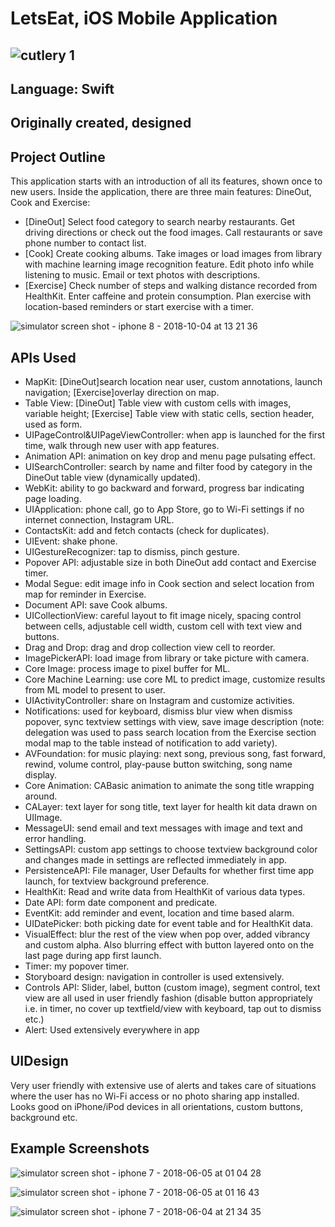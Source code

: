 # LetsEat, iOS Mobile Application
![cutlery 1](https://user-images.githubusercontent.com/32280834/46499848-1a1f7c80-c7d6-11e8-8aed-c63e3d6d7a61.png)
---
Language: Swift
---
Originally created, designed
---
Project Outline
---
This application starts with an introduction of all its features, shown once to new users.
Inside the application, there are three main features: DineOut, Cook and Exercise:
* [DineOut] Select food category to search nearby restaurants. Get driving directions or check out the food images. Call restaurants or save phone number to contact list.
* [Cook] Create cooking albums. Take images or load images from library with machine learning image recognition feature. Edit photo info while listening to music. Email or text photos with descriptions.
* [Exercise] Check number of steps and walking distance recorded from HealthKit. Enter caffeine and protein consumption. Plan exercise with location-based reminders or start exercise with a timer.

![simulator screen shot - iphone 8 - 2018-10-04 at 13 21 36](https://user-images.githubusercontent.com/32280834/46500779-856a4e00-c7d8-11e8-805f-8b0f8e445d1e.png)

APIs Used
---
* MapKit: [DineOut]search location near user, custom annotations, launch navigation;
         [Exercise]overlay direction on map.
* Table View: [DineOut] Table view with custom cells with images, variable height;
             [Exercise] Table view with static cells, section header, used as form. 
* UIPageControl&UIPageViewController: when app is launched for the first time, walk through new user with app features.
* Animation API: animation on key drop and menu page pulsating effect.
* UISearchController: search by name and filter food by category in the DineOut table view (dynamically updated).
* WebKit: ability to go backward and forward, progress bar indicating page loading.
* UIApplication: phone call, go to App Store, go to Wi-Fi settings if no internet connection, Instagram URL.
* ContactsKit: add and fetch contacts (check for duplicates).
* UIEvent: shake phone.
* UIGestureRecognizer: tap to dismiss, pinch gesture.
* Popover API: adjustable size in both DineOut add contact and Exercise timer.
* Modal Segue: edit image info in Cook section and select location from map for reminder in Exercise.
* Document API: save Cook albums.
* UICollectionView: careful layout to fit image nicely, spacing control between cells, adjustable cell width, custom cell with text view and buttons.
* Drag and Drop: drag and drop collection view cell to reorder.
* ImagePickerAPI: load image from library or take picture with camera.
* Core Image: process image to pixel buffer for ML.
* Core Machine Learning: use core ML to predict image, customize results from ML model to present to user.
* UIActivityController: share on Instagram and customize activities.
* Notifications: used for keyboard, dismiss blur view when dismiss popover, sync textview settings with view, save image description (note: delegation was used to pass search location from the Exercise section modal map to the table instead of notification to add variety). 
* AVFoundation: for music playing: next song, previous song, fast forward, rewind, volume control, play-pause button switching, song name display.
* Core Animation: CABasic animation to animate the song title wrapping around.
* CALayer: text layer for song title, text layer for health kit data drawn on UIImage.
* MessageUI: send email and text messages with image and text and error handling.
* SettingsAPI: custom app settings to choose textview background color and changes made in settings are reflected immediately in app.
* PersistenceAPI: File manager, User Defaults for whether first time app launch, for textview background preference.
* HealthKit: Read and write data from HealthKit of various data types.
* Date API: form date component and predicate. 
* EventKit: add reminder and event, location and time based alarm.
* UIDatePicker: both picking date for event table and for HealthKit data.
* VisualEffect: blur the rest of the view when pop over, added vibrancy and custom alpha. Also blurring effect with button layered onto on the last page during app first launch.
* Timer: my popover timer.
* Storyboard design: navigation in controller is used extensively.
* Controls API: Slider, label, button (custom image), segment control, text view are all used in user friendly fashion (disable button appropriately i.e. in timer, no cover up textfield/view with keyboard, tap out to dismiss etc.)
* Alert: Used extensively everywhere in app 

UIDesign
---
Very user friendly with extensive use of alerts and takes care of situations where the user has no Wi-Fi access or no photo sharing app installed.
Looks good on iPhone/iPod devices in all orientations, custom buttons, background etc.

Example Screenshots
---
![simulator screen shot - iphone 7 - 2018-06-05 at 01 04 28](https://user-images.githubusercontent.com/32280834/46501471-74224100-c7da-11e8-990d-a1ca821aea2d.png)

![simulator screen shot - iphone 7 - 2018-06-05 at 01 16 43](https://user-images.githubusercontent.com/32280834/46501495-89976b00-c7da-11e8-8e1a-c3b49097e16d.png)

![simulator screen shot - iphone 7 - 2018-06-04 at 21 34 35](https://user-images.githubusercontent.com/32280834/46501526-a6cc3980-c7da-11e8-83f8-29cd9b306b9b.png)
